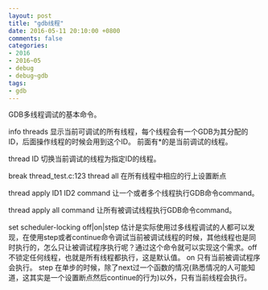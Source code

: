 ```yaml
---
layout: post
title: "gdb线程"
date: 2016-05-11 20:10:00 +0800
comments: false
categories:
- 2016
- 2016~05
- debug
- debug~gdb
tags:
- gdb
---
```


GDB多线程调试的基本命令。

info threads 显示当前可调试的所有线程，每个线程会有一个GDB为其分配的ID，后面操作线程的时候会用到这个ID。 前面有*的是当前调试的线程。

thread ID 切换当前调试的线程为指定ID的线程。

break thread_test.c:123 thread all 在所有线程中相应的行上设置断点

thread apply ID1 ID2 command 让一个或者多个线程执行GDB命令command。 

thread apply all command 让所有被调试线程执行GDB命令command。

set scheduler-locking off|on|step 估计是实际使用过多线程调试的人都可以发现，在使用step或者continue命令调试当前被调试线程的时候，其他线程也是同时执行的，怎么只让被调试程序执行呢？通过这个命令就可以实现这个需求。off 不锁定任何线程，也就是所有线程都执行，这是默认值。 on 只有当前被调试程序会执行。 step 在单步的时候，除了next过一个函数的情况(熟悉情况的人可能知道，这其实是一个设置断点然后continue的行为)以外，只有当前线程会执行。


